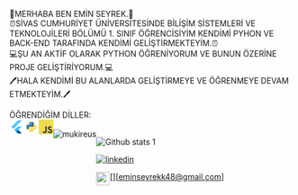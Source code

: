 🚀MERHABA BEN EMİN SEYREK.🚀                      
⏰SİVAS CUMHURİYET ÜNİVERSİTESİNDE BİLİŞİM SİSTEMLERİ VE TEKNOLOJİLERİ BÖLÜMÜ 1. SINIF ÖĞRENCİSİYİM KENDİMİ PYHON VE BACK-END TARAFINDA KENDİMİ GELİŞTİRMEKTEYİM.⏰                      
💻ŞU AN AKTİF OLARAK PYTHON ÖĞRENİYORUM VE BUNUN ÖZERİNE PROJE GELİŞTİRİYORUM.💻                                   
🖊HALA KENDİMİ BU ALANLARDA GELİŞTİRMEYE VE ÖĞRENMEYE DEVAM ETMEKTEYİM.🖊

ÖĞRENDİĞİM DİLLER:                    
<img align="left" alt="Flutter" width="26px" src="https://raw.githubusercontent.com/github/explore/cebd63002168a05a6a642f309227eefeccd92950/topics/flutter/flutter.png" /> <img align="left" alt="Python" width="26px" src="https://raw.githubusercontent.com/github/explore/cebd63002168a05a6a642f309227eefeccd92950/topics/python/python.png" /> <img align="left" alt="Javascript" width="26px" src="https://raw.githubusercontent.com/github/explore/cebd63002168a05a6a642f309227eefeccd92950/topics/javascript/javascript.png" />                      
   <img height="180em" align="left" src="https://github-readme-stats.vercel.app/api/top-langs?username=eminseyrek&show_icons=true&locale=en&layout=compact&langs_count=8&theme=radical" alt="mukireus"/>




            
                      

   ![Github stats 1](https://github-readme-stats.vercel.app/api?username=eminseyrek&show_icons=true&theme=gradient) 

[![linkedin](https://img.shields.io/badge/Linkedin-000000?style=for-the-badge&logo=Linkedin&logoColor=white)](https://github.com/eminseyrek)

[<img align="left" height="24" width="24" src="https://cdn.jsdelivr.net/npm/simple-icons@v4/icons/gmail.svg" />][eminseyrekk48@gmail.com]
